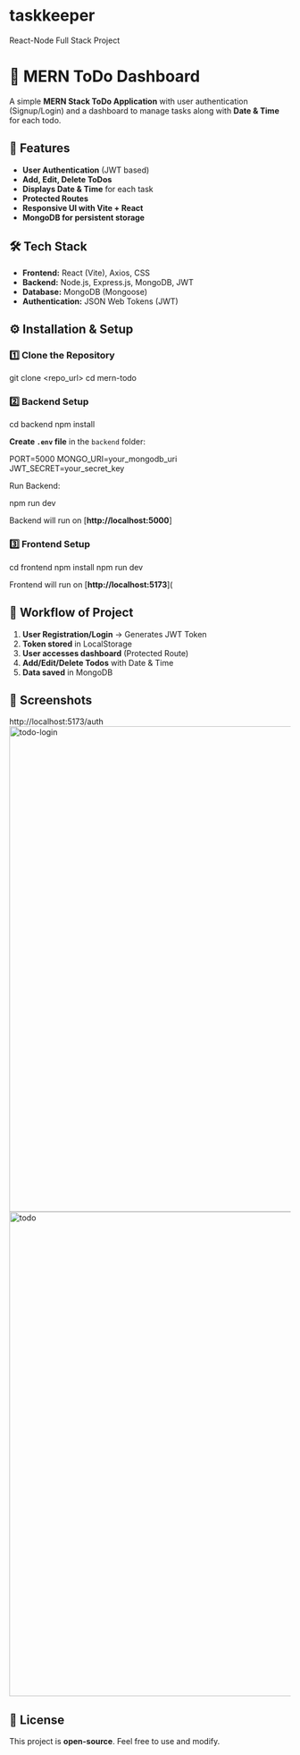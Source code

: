 # taskkeeper
React-Node Full Stack Project 
# 📌 MERN ToDo Dashboard

A simple **MERN Stack ToDo Application** with user authentication (Signup/Login) and a dashboard to manage tasks along with **Date & Time** for each todo.

## 🚀 Features

- **User Authentication** (JWT based)
- **Add, Edit, Delete ToDos**
- **Displays Date & Time** for each task
- **Protected Routes**
- **Responsive UI with Vite + React**
- **MongoDB for persistent storage**


## 🛠 Tech Stack

- **Frontend:** React (Vite), Axios, CSS
- **Backend:** Node.js, Express.js, MongoDB, JWT
- **Database:** MongoDB (Mongoose)
- **Authentication:** JSON Web Tokens (JWT)

## ⚙️ Installation & Setup

### 1️⃣ Clone the Repository
git clone <repo_url>
cd mern-todo
### 2️⃣ Backend Setup

cd backend
npm install


**Create `.env` file** in the `backend` folder:

PORT=5000
MONGO_URI=your_mongodb_uri
JWT_SECRET=your_secret_key

Run Backend:

npm run dev

Backend will run on [**http://localhost:5000**]

### 3️⃣ Frontend Setup

cd frontend
npm install
npm run dev

Frontend will run on [**http://localhost:5173**](
## 📌 Workflow of Project

1. **User Registration/Login** → Generates JWT Token
2. **Token stored** in LocalStorage
3. **User accesses dashboard** (Protected Route)
4. **Add/Edit/Delete Todos** with Date & Time
5. **Data saved** in MongoDB
## 📸 Screenshots

http://localhost:5173/auth
<img width="1919" height="869" alt="todo-login" src="https://github.com/user-attachments/assets/fc28757c-06dc-4d90-b808-0514a5297beb" />
<img width="1918" height="867" alt="todo" src="https://github.com/user-attachments/assets/5b4eaf82-ca0c-4239-83c1-a9bb2cccc20c" />

## 📜 License

This project is **open-source**. Feel free to use and modify.
